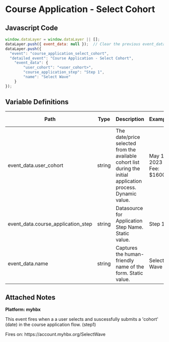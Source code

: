 # Course Application - Select Cohort

### 

## Javascript Code
```js
window.dataLayer = window.dataLayer || [];
dataLayer.push({ event_data: null });  // Clear the previous event_data object.
dataLayer.push({
  "event": "course_application_select_cohort",
  "detailed_event": "Course Application - Select Cohort",
    "event_data": {
        "user_cohort": "<user_cohort>",
        "course_application_step": "Step 1",
        "name": "Select Wave"
    }
});
```

## Variable Definitions

|Path|Type|Description|Example|Pattern|Min Length|Max Length|Minimum|Maximum|Multiple Of|
| --- | --- | --- | --- | --- | --- | --- | --- | --- | --- |
|event_data.user_cohort|string|The date\/price selected from the available cohort list during the initial application process. Dynamic value. |May 10, 2023 - Fee: $1600|||||||
|event_data.course_application_step|string|Datasource for Application Step Name. Static value. |Step 1|||||||
|event_data.name|string|Captures the human-friendly name of the form. Static value.|Select Wave|||||||

## Attached Notes

<p><strong>Platform: myhbx</strong></p>
<p>This event fires when a a user selects and suscessfully submits a 'cohort' (date) in the course application flow. (step1)</p>
<p>Fires on: https://account.myhbx.org/SelectWave</p>

